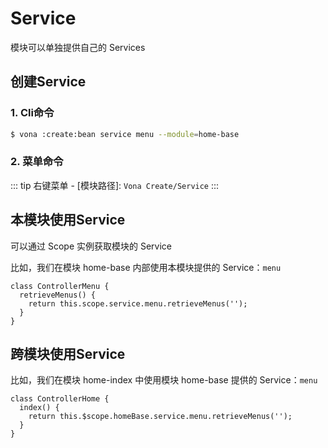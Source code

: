 # Service

模块可以单独提供自己的 Services

## 创建Service

### 1. Cli命令

``` bash
$ vona :create:bean service menu --module=home-base
```

### 2. 菜单命令

::: tip
右键菜单 - [模块路径]: `Vona Create/Service`
:::

## 本模块使用Service

可以通过 Scope 实例获取模块的 Service

比如，我们在模块 home-base 内部使用本模块提供的 Service：`menu`

```typescript{3}
class ControllerMenu {
  retrieveMenus() {
    return this.scope.service.menu.retrieveMenus('');
  }
}
```

## 跨模块使用Service

比如，我们在模块 home-index 中使用模块 home-base 提供的 Service：`menu`

```typescript{3}
class ControllerHome {
  index() {
    return this.$scope.homeBase.service.menu.retrieveMenus('');
  }
}
```
